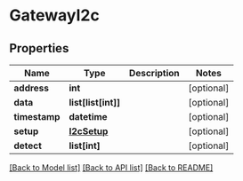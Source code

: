 # GatewayI2c


## Properties
Name | Type | Description | Notes
------------ | ------------- | ------------- | -------------
**address** | **int** |  | [optional] 
**data** | **list[list[int]]** |  | [optional] 
**timestamp** | **datetime** |  | [optional] 
**setup** | [**I2cSetup**](I2cSetup.md) |  | [optional] 
**detect** | **list[int]** |  | [optional] 

[[Back to Model list]](../README.md#documentation-for-models) [[Back to API list]](../README.md#documentation-for-api-endpoints) [[Back to README]](../README.md)


